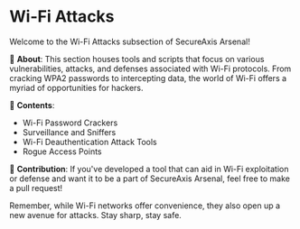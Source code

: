 # Wi-Fi Attacks

Welcome to the Wi-Fi Attacks subsection of SecureAxis Arsenal!

📡 **About**:
This section houses tools and scripts that focus on various vulnerabilities, attacks, and defenses associated with Wi-Fi protocols. From cracking WPA2 passwords to intercepting data, the world of Wi-Fi offers a myriad of opportunities for hackers.

📖 **Contents**:
- Wi-Fi Password Crackers
- Surveillance and Sniffers
- Wi-Fi Deauthentication Attack Tools
- Rogue Access Points

🚀 **Contribution**:
If you've developed a tool that can aid in Wi-Fi exploitation or defense and want it to be a part of SecureAxis Arsenal, feel free to make a pull request!

Remember, while Wi-Fi networks offer convenience, they also open up a new avenue for attacks. Stay sharp, stay safe.
